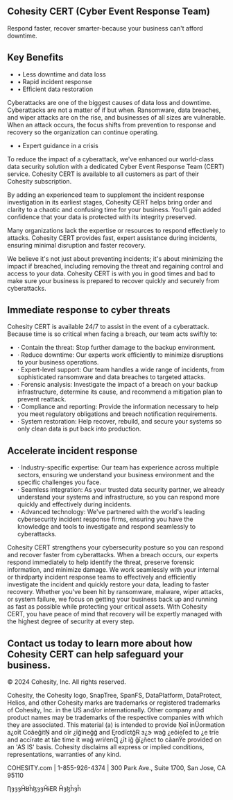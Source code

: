 <!-- image -->

## Cohesity CERT (Cyber Event Response Team)

Respond faster, recover smarter-because your business can't afford downtime.

## Key Benefits

- • Less downtime and data loss
- • Rapid incident response
- • Efficient  data restoration

Cyberattacks are one of the biggest causes of data loss and downtime. Cyberattacks are not a matter of if but when. Ransomware, data breaches, and wiper attacks are on the rise, and businesses of all sizes are vulnerable. When an attack occurs, the focus shifts from prevention to response and recovery so the organization can continue operating.

- • Expert guidance in a crisis

To reduce the impact of a cyberattack, we've enhanced our world-class data security solution with a dedicated Cyber Event Response Team (CERT) service. Cohesity CERT is available to all customers as part of their Cohesity subscription.

By adding an experienced team to supplement the incident response investigation in its earliest stages, Cohesity CERT helps bring order and clarity to a chaotic and confusing time for your business. You'll gain added confidence that your data is protected with its integrity preserved.

Many organizations lack the expertise or resources to respond effectively to attacks. Cohesity CERT provides fast, expert assistance during incidents, ensuring minimal disruption and faster recovery.

We believe it's not just about preventing incidents; it's about minimizing the impact if breached, including removing the threat and regaining control and access to your data. Cohesity CERT is with you in good times and bad to make sure your business is prepared to recover quickly and securely from cyberattacks.

<!-- image -->

<!-- image -->

## Immediate response to cyber threats

Cohesity CERT is available 24/7 to assist in the event of a cyberattack. Because time is so critical when facing a breach, our team acts swiftly to:

- ·  Contain the threat: Stop further damage to the backup environment.
- ·  Reduce downtime: Our experts work efficiently to minimize disruptions to your business operations.
- ·  Expert-level support: Our team handles a wide range of incidents, from sophisticated ransomware and data breaches to targeted attacks.
- ·  Forensic analysis: Investigate the impact of a breach on your backup infrastructure, determine its cause, and recommend a mitigation plan to prevent reattack.
- ·  Compliance and reporting: Provide the information necessary to help you meet regulatory obligations and breach notification requirements.
- ·  System restoration: Help recover, rebuild, and secure your systems so only clean data is put back into production.

## Accelerate incident response

- ·  Industry-specific expertise: Our team has experience across multiple sectors, ensuring we understand your business environment and the specific challenges you face.
- ·  Seamless integration: As your trusted data security partner, we already understand your systems and infrastructure, so you can respond more quickly and effectively during incidents.
- ·  Advanced technology: We've partnered with the world's leading cybersecurity incident response firms, ensuring you have the knowledge and tools to investigate and respond seamlessly to cyberattacks.

Cohesity CERT strengthens your cybersecurity posture so you can respond and recover faster from cyberattacks. When a breach occurs, our experts respond immediately to help identify the threat, preserve forensic information, and minimize damage. We work seamlessly with your internal or thirdparty incident response teams to effectively and efficiently investigate the incident and quickly restore your data, leading to faster recovery. Whether you've been hit by ransomware, malware, wiper attacks, or system failure, we focus on getting your business back up and running as fast as possible while protecting your critical assets. With Cohesity CERT, you have peace of mind that recovery will be expertly managed with the highest degree of security at every step.

## Contact us today to learn more about how Cohesity CERT can help safeguard your business.

© 2024 Cohesity, Inc. All rights reserved.

Cohesity, the Cohesity logo, SnapTree, SpanFS, DataPlatform, DataProtect, Helios, and other Cohesity marks are trademarks or registered trademarks of Cohesity, Inc. in the US and/or internationally. Other company and product names may be trademarks of the respective companies with which they are associated. This material (a) is intended to provide Ņoī inÜormation a¿oīt CoâeğitŅ and oīr ¿īğineğğ and ĘrodīctğɌ ɜ¿ɝ wağ ¿eõieľed to ¿e trīe and accīrate at tâe time it wağ wriŕenɊ ¿īt iğ ğī¿ñect to câanÝe provided on an 'AS IS' basis. Cohesity disclaims all express or implied conditions, representations, warranties of any kind.

COHESITY.com  |  1-855-926-4374  |  300 Park Ave., Suite 1700, San Jose, CA 95110

ȠȝȝȝȞȣȟɮȝȝȞɨER  Ȟȝɮȟȝȟ